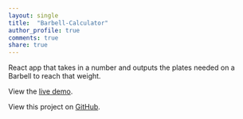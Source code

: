 ```yaml
---
layout: single
title:  "Barbell-Calculator"
author_profile: true
comments: true
share: true
---
```


React app that takes in a number and outputs the plates needed on a Barbell to reach that weight.

View the [live demo](/barbell-calculator/).

View this project on [GitHub](https://github.com/meagerfindings/Barbell-Calculator).
